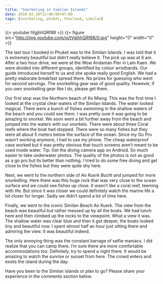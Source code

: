 ```yaml
---
title: "Snorkeling in Similan Islands"
date: 2018-02-20T12:00:00+07:00
tags: [snorkeling, phuket, thailand, similan]
---
```

{{< youtube tVgjhhQRf88 >}}
{{< figure src="http://img.youtube.com/vi/tVgjhhQRf88/0.jpg" height="0" width="0" >}}

The last tour I booked in Phuket was to the Similan Islands. I was told that it is extremely beautiful but didn’t really believe it. The pick up was at 6 am. After a two hour drive, we were at the Wow Andaman Pier in Lam Kaen. We were divided into different groups, identified by colour wristbands. Our guide introduced herself to us and she spoke really good English. We had a pretty elaborate breakfast spread there. No prizes for guessing who went for second servings. The snorkelling gear was of good quality. However, if you own snorkelling gear like I do, please get them.

Our first stop was the Northern beach of Ko Miang. This was the first time I looked at the crystal clear waters of the Similan Islands. The water looked magical. There were a bunch of fishes swimming in the shallow waters of the beach and you could see them. I was pretty sure it was going to be amazing to snorkel. We soon went a bit further away from the beach and jumped into the waters with our snorkels. There were about three Coral reefs where the boat had stopped. There were so many fishes but they were all about 5 meters below the surface of the ocean. Since my Go Pro wasn’t working anymore, I had to use my phone. The cheap waterproof case worked but it was pretty obvious that touch screens aren’t meant to be used inside water. Tip: Get the diving camera app on Android. So much easier to take underwater photos. The quality of the photos is not as good as a go pro but its better than nothing. I tried to do some free diving and get close to the fishes but they were quite shy here.

Next, we went to the northern side of *Ao Kuerk Bucht* and jumped for more snorkelling. Here there was this huge rock that was very close to the ocean surface and we could see fishes up close. It wasn’t like a coral reef, teeming with life. But since it was closer we could definitely watch the marine life a lot closer for longer. Sadly we didn’t spend a lot of time here.

Finally, we went to the iconic Similan Beach Ao Kuerk. The view from the beach was beautiful but rather messed up by all the boats. We had lunch here and then climbed up the rocks to the viewpoint. What a view it was. The shallow water was clear blue and then it got deeper, the boats looked tiny and beautiful now. I spent almost half an hour just sitting there and admiring the view. It was beautiful indeed.

The only annoying thing was the constant barrage of selfie maniacs. I did realize that you can camp there. I’m sure there are more comfortable accommodations too. Definitely, try to spend a night there. It would be amazing to watch the sunrise or sunset from here. The crowd enters and exists the island during the day.

Have you been to the Similan islands or plan to go? Please share your experience in the comments section below.
